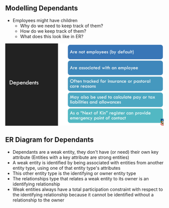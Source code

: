 ## Modelling Dependants
- Employees might have children
	- Why do we need to keep track of them?
	- How do we keep track of them?
	- What does this look like in ER?

![](Images/Pasted%20image%2020230828183516.png)

## ER Diagram for Dependants
- Dependants are a weak entity, they don't have (or need) their own key attribute (Entities with a key attribute are strong entities)
- A weak entity is identified by being associated with entities from another entity type, using one of that entity type's attributes
- This other entity type is the identifying or owner entity type
- The relationships type that relates a weak entity to its owner is an identifying relationship
- Weak entities always have a total participation constraint with respect to the identifying relationship because it cannot be identified without a relationship to the owner
